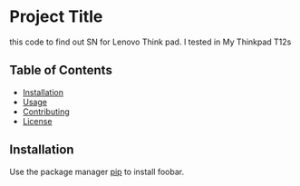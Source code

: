 # Project Title

this code to find out SN for Lenovo Think pad. I tested in My Thinkpad T12s

## Table of Contents

- [Installation](#installation)
- [Usage](#usage)
- [Contributing](#contributing)
- [License](#license)

## Installation

Use the package manager [pip](https://pip.pypa.io/en/stable/) to install foobar.
